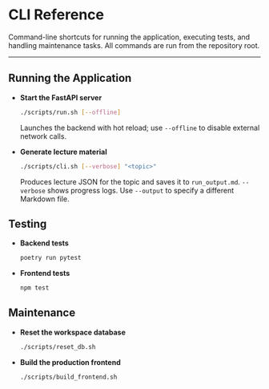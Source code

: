 # CLI Reference

Command-line shortcuts for running the application, executing tests, and handling maintenance tasks. All commands are run from the repository root.

---

## Running the Application

- **Start the FastAPI server**

  ```bash
  ./scripts/run.sh [--offline]
  ```

  Launches the backend with hot reload; use `--offline` to disable external network calls.

- **Generate lecture material**

  ```bash
  ./scripts/cli.sh [--verbose] "<topic>"
  ```

  Produces lecture JSON for the topic and saves it to `run_output.md`.
  `--verbose` shows progress logs. Use `--output` to specify a different
  Markdown file.

## Testing

- **Backend tests**

  ```bash
  poetry run pytest
  ```

- **Frontend tests**

  ```bash
  npm test
  ```

## Maintenance

- **Reset the workspace database**

  ```bash
  ./scripts/reset_db.sh
  ```

- **Build the production frontend**

  ```bash
  ./scripts/build_frontend.sh
  ```

